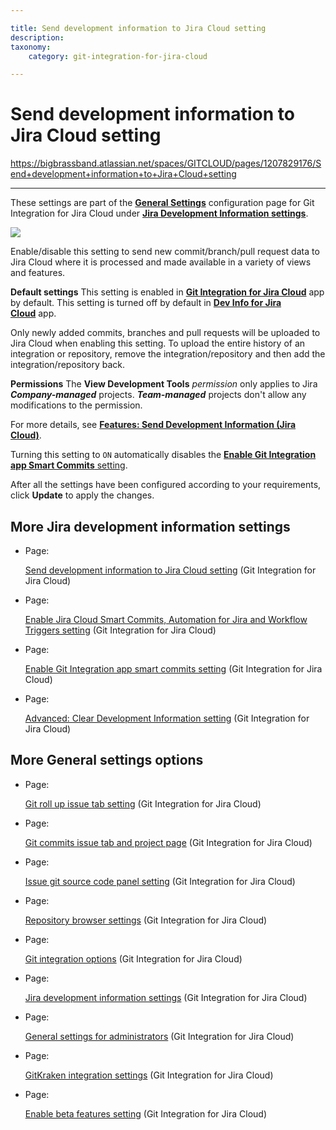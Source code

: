 ```yaml
---

title: Send development information to Jira Cloud setting
description:
taxonomy:
    category: git-integration-for-jira-cloud

---
```


# Send development information to Jira Cloud setting

<https://bigbrassband.atlassian.net/spaces/GITCLOUD/pages/1207829176/Send+development+information+to+Jira+Cloud+setting>

* * *

These settings are part of the [**General Settings**](/git-integration-for-jira-cloud/General-Settings) configuration page for Git Integration for Jira Cloud under [**Jira Development Information settings**](/wiki/spaces/GITCLOUD/pages/1207796181/Jira+development+information+settings).

![](https://bigbrassband.atlassian.net/wiki/download/thumbnails/1207829176/gitcloud-gencfg-jira-dev-info-send-to-cloud.png?version=1&modificationDate=1645097991562&cacheVersion=1&api=v2&width=548&height=253)

Enable/disable this setting to send new commit/branch/pull request data to Jira Cloud where it is processed and made available in a variety of views and features.

**Default settings**
This setting is enabled in [**Git Integration for Jira Cloud**](https://marketplace.atlassian.com/apps/4984/git-integration-for-jira?tab=overview&hosting=cloud) app by default.
This setting is turned off by default in [**Dev Info for Jira Cloud**](https://marketplace.atlassian.com/apps/1219270/dev-info-for-jira?hosting=cloud&tab=overview) app.


Only newly added commits, branches and pull requests will be uploaded to Jira Cloud when enabling this setting. To upload the entire history of an integration or repository, remove the integration/repository and then add the integration/repository back.

**Permissions**
The **View Development Tools** _permission_ only applies to Jira _**Company-managed**_ projects. _**Team-managed**_ projects don't allow any modifications to the permission.


For more details, see [**Features: Send Development Information (Jira Cloud)**](http://link.bigbrassband.com/jira-gitcloud-send-development-information-to-jira-cloud).

Turning this setting to `ON` automatically disables the [**Enable Git Integration app Smart Commits** setting](/wiki/spaces/GITCLOUD/pages/1207829205/Enable+Git+Integration+app+smart+commits+setting).


After all the settings have been configured according to your requirements, click **Update** to apply the changes.

## More Jira development information settings

*   Page:

    [Send development information to Jira Cloud setting](/wiki/spaces/GITCLOUD/pages/1207829176/Send+development+information+to+Jira+Cloud+setting) (Git Integration for Jira Cloud)

*   Page:

    [Enable Jira Cloud Smart Commits, Automation for Jira and Workflow Triggers setting](/wiki/spaces/GITCLOUD/pages/1207796196/Enable+Jira+Cloud+Smart+Commits%2C+Automation+for+Jira+and+Workflow+Triggers+setting) (Git Integration for Jira Cloud)

*   Page:

    [Enable Git Integration app smart commits setting](/wiki/spaces/GITCLOUD/pages/1207829205/Enable+Git+Integration+app+smart+commits+setting) (Git Integration for Jira Cloud)

*   Page:

    [Advanced: Clear Development Information setting](/wiki/spaces/GITCLOUD/pages/1207829225/Advanced%3A+Clear+Development+Information+setting) (Git Integration for Jira Cloud)


## More General settings options

*   Page:

    [Git roll up issue tab setting](/wiki/spaces/GITCLOUD/pages/1207796128/Git+roll+up+issue+tab+setting) (Git Integration for Jira Cloud)

*   Page:

    [Git commits issue tab and project page](/wiki/spaces/GITCLOUD/pages/1207829071/Git+commits+issue+tab+and+project+page) (Git Integration for Jira Cloud)

*   Page:

    [Issue git source code panel setting](/wiki/spaces/GITCLOUD/pages/1207829089/Issue+git+source+code+panel+setting) (Git Integration for Jira Cloud)

*   Page:

    [Repository browser settings](/wiki/spaces/GITCLOUD/pages/1207829111/Repository+browser+settings) (Git Integration for Jira Cloud)

*   Page:

    [Git integration options](/wiki/spaces/GITCLOUD/pages/1207829137/Git+integration+options) (Git Integration for Jira Cloud)

*   Page:

    [Jira development information settings](/wiki/spaces/GITCLOUD/pages/1207796181/Jira+development+information+settings) (Git Integration for Jira Cloud)

*   Page:

    [General settings for administrators](/wiki/spaces/GITCLOUD/pages/1923025087/General+settings+for+administrators) (Git Integration for Jira Cloud)

*   Page:

    [GitKraken integration settings](/wiki/spaces/GITCLOUD/pages/1980563563/GitKraken+integration+settings) (Git Integration for Jira Cloud)

*   Page:

    [Enable beta features setting](/wiki/spaces/GITCLOUD/pages/2070216724/Enable+beta+features+setting) (Git Integration for Jira Cloud)